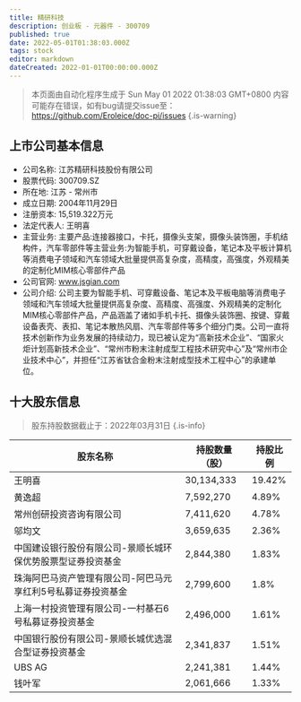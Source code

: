 ```yaml
---
title: 精研科技
description: 创业板 - 元器件 - 300709
published: true
date: 2022-05-01T01:38:03.000Z
tags: stock
editor: markdown
dateCreated: 2022-01-01T00:00:00.000Z
---
```


> 本页面由自动化程序生成于 Sun May 01 2022 01:38:03 GMT+0800
> 内容可能存在错误，如有bug请提交issue至：https://github.com/Eroleice/doc-pi/issues
{.is-warning}

## 上市公司基本信息
- 公司名称: 江苏精研科技股份有限公司
- 股票代码: 300709.SZ
- 所在地: 江苏 - 常州市
- 成立日期: 2004年11月29日
- 注册资本: 15,519.322万元
- 法定代表人: 王明喜
- 主营业务: 主要产品:连接器接口，卡托，摄像头支架，摄像头装饰圈，手机结构件，汽车零部件等主营业务:为智能手机，可穿戴设备，笔记本及平板计算机等消费电子领域和汽车领域大批量提供高复杂度，高精度，高强度，外观精美的定制化MIM核心零部件产品
- 公司官网: www.jsgian.com
- 公司介绍: 公司主要为智能手机、可穿戴设备、笔记本及平板电脑等消费电子领域和汽车领域大批量提供高复杂度、高精度、高强度、外观精美的定制化MIM核心零部件产品，产品涵盖了诸如手机卡托、摄像头装饰圈、按键、穿戴设备表壳、表扣、笔记本散热风扇、汽车零部件等多个细分门类。公司一直将技术创新作为业务发展的持续动力，现已被认定为“高新技术企业”、“国家火炬计划高新技术企业”、“常州市粉末注射成型工程技术研究中心”及“常州市企业技术中心”，并担任“江苏省钛合金粉末注射成型技术工程中心”的承建单位。


## 十大股东信息
> 股东持股数据截止于：2022年03月31日
{.is-info}

| 股东名称 | 持股数量（股） | 持股比例 |
| --- | --- | --- |
| 王明喜 | 30,134,333 | 19.42% |
| 黄逸超 | 7,592,270 | 4.89% |
| 常州创研投资咨询有限公司 | 7,411,620 | 4.78% |
| 邬均文 | 3,659,635 | 2.36% |
| 中国建设银行股份有限公司-景顺长城环保优势股票型证券投资基金 | 2,844,380 | 1.83% |
| 珠海阿巴马资产管理有限公司-阿巴马元享红利5号私募证券投资基金 | 2,799,600 | 1.8% |
| 上海一村投资管理有限公司-一村基石6号私募证券投资基金 | 2,496,000 | 1.61% |
| 中国银行股份有限公司-景顺长城优选混合型证券投资基金 | 2,341,837 | 1.51% |
| UBS AG | 2,241,381 | 1.44% |
| 钱叶军 | 2,061,666 | 1.33% |




